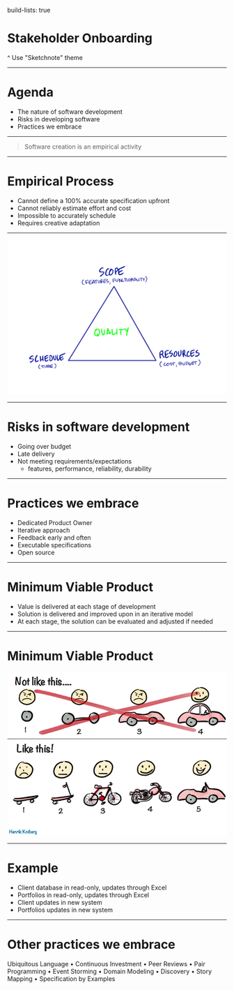 build-lists: true

# Stakeholder Onboarding

^ Use "Sketchnote" theme

---

# Agenda

- The nature of software development
- Risks in developing software
- Practices we embrace

---

> Software creation is an empirical activity

---

# Empirical Process

- Cannot define a 100% accurate specification upfront
- Cannot reliably estimate effort and cost
- Impossible to accurately schedule
- Requires creative adaptation

---

![inline](./triangle.png)

---

# Risks in software development

- Going over budget
- Late delivery
- Not meeting requirements/expectations
  - features, performance, reliability, durability

---

# Practices we embrace

- Dedicated Product Owner
- Iterative approach
- Feedback early and often
- Executable specifications
- Open source

---

# Minimum Viable Product

- Value is delivered at each stage of development
- Solution is delivered and improved upon in an iterative model
- At each stage, the solution can be evaluated and adjusted if needed

---

# Minimum Viable Product

![inline](./mvp.png)

---

# Example

- Client database in read-only, updates through Excel
- Portfolios in read-only, updates through Excel
- Client updates in new system
- Portfolios updates in new system

---

# Other practices we embrace

Ubiquitous Language • Continuous Investment • Peer Reviews • Pair Programming • Event Storming • Domain Modeling • Discovery • Story Mapping • Specification by Examples
